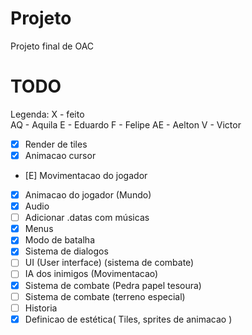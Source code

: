 # Projeto
Projeto final de OAC


# TODO
Legenda: 
X  - feito  
AQ - Aquila
E  - Eduardo
F  - Felipe
AE - Aelton
V  - Victor

- [X] Render de tiles
- [X] Animacao cursor
- [E] Movimentacao do jogador 
- [X] Animacao do jogador (Mundo)
- [X] Audio
- [ ] Adicionar .datas com músicas
- [X] Menus
- [X] Modo de batalha
- [X] Sistema de dialogos
- [ ] UI (User interface) (sistema de combate)
- [ ] IA dos inimigos (Movimentacao)
- [X] Sistema de combate (Pedra papel tesoura)
- [ ] Sistema de combate (terreno especial)
- [ ] Historia
- [X] Definicao de estética( Tiles, sprites de animacao )

